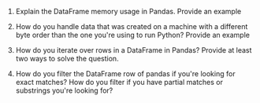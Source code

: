 1. Explain the DataFrame memory usage in Pandas. Provide an example

2. How do you handle data that was created on a machine with a different byte order than the one you're using to run Python? Provide an example

3. How do you iterate over rows in a DataFrame in Pandas? Provide at least two ways to solve the question.

4. How do you filter the DataFrame row of pandas if you're looking for exact matches? How do you filter if you have partial matches or substrings you're looking for?